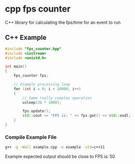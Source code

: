 # cpp fps counter

C++ library for calculating the fps/time for an event to run

## C++ Example

```cpp
#include "fps_counter.hpp"
#include <iostream>
#include <unistd.h>

int main()
{
    Fps_counter fps;

    // Example processing loop
    for (int i = 0; i < 10000; i++)
    {
        // Some really complex operation
        usleep(20 * 1000);

        fps.update();
        std::cout << "FPS is: " << fps.get() << std::endl;
    }
}
```

### Compile Example File

```sh
g++ -g -Wall example.cpp -o example -std=c++11
```

Example expected output should be close to FPS is: 50
